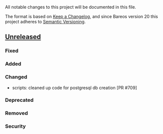 All notable changes to this project will be documented in this file.

The format is based on [Keep a Changelog](https://keepachangelog.com/en/1.0.0/),
and since Bareos version 20 this project adheres to [Semantic Versioning](https://semver.org/spec/v2.0.0.html).

## [Unreleased]

### Fixed

### Added

### Changed
- scripts: cleaned up code for postgresql db creation [PR #709]

### Deprecated

### Removed

### Security

[unreleased]: https://github.com/bareos/bareos/tree/master
